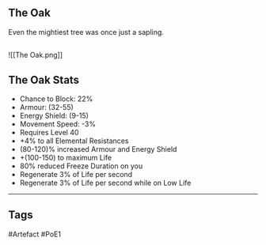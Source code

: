 ## The Oak
Even the mightiest tree was once just a sapling.
##
![[The Oak.png]]
## The Oak Stats
- Chance to Block: 22%
- Armour: (32-55)
- Energy Shield: (9-15)
- Movement Speed: -3%
- Requires Level 40
- +4% to all Elemental Resistances
- (80-120)% increased Armour and Energy Shield
- +(100-150) to maximum Life
- 80% reduced Freeze Duration on you
- Regenerate 3% of Life per second
- Regenerate 3% of Life per second while on Low Life


---
## Tags
#Artefact
#PoE1